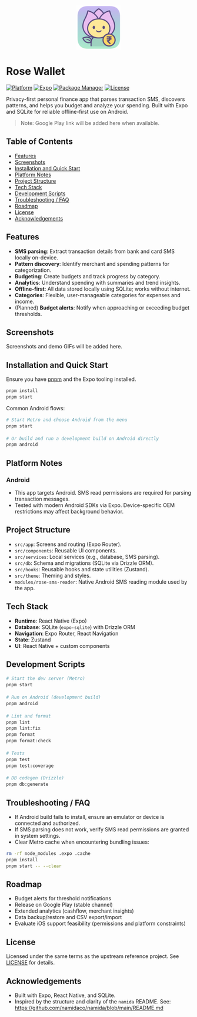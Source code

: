 <p align="center">
  <img src="./src/assets/images/icon.png" alt="Rose Wallet Icon" width="120" height="120" />
</p>

# Rose Wallet

[![Platform](https://img.shields.io/badge/platform-Android-green)](https://developer.android.com)
[![Expo](https://img.shields.io/badge/Expo-Managed%20Workflow-000?logo=expo&logoColor=white)](https://expo.dev)
[![Package Manager](https://img.shields.io/badge/pnpm-8%2B-ffca28?logo=pnpm&logoColor=white)](https://pnpm.io)
[![License](https://img.shields.io/badge/license-See%20LICENSE-informational)](./LICENSE.MD)

Privacy-first personal finance app that parses transaction SMS, discovers patterns, and helps you budget and analyze your spending. Built with Expo and SQLite for reliable offline-first use on Android.

> Note: Google Play link will be added here when available.

## Table of Contents

- [Features](#features)
- [Screenshots](#screenshots)
- [Installation and Quick Start](#installation-and-quick-start)
- [Platform Notes](#platform-notes)
- [Project Structure](#project-structure)
- [Tech Stack](#tech-stack)
- [Development Scripts](#development-scripts)
- [Troubleshooting / FAQ](#troubleshooting--faq)
- [Roadmap](#roadmap)
- [License](#license)
- [Acknowledgements](#acknowledgements)

## Features

- **SMS parsing**: Extract transaction details from bank and card SMS locally on-device.
- **Pattern discovery**: Identify merchant and spending patterns for categorization.
- **Budgeting**: Create budgets and track progress by category.
- **Analytics**: Understand spending with summaries and trend insights.
- **Offline-first**: All data stored locally using SQLite; works without internet.
- **Categories**: Flexible, user-manageable categories for expenses and income.
- (Planned) **Budget alerts**: Notify when approaching or exceeding budget thresholds.

## Screenshots

Screenshots and demo GIFs will be added here.

## Installation and Quick Start

Ensure you have [pnpm](https://pnpm.io) and the Expo tooling installed.

```bash
pnpm install
pnpm start
```

Common Android flows:

```bash
# Start Metro and choose Android from the menu
pnpm start

# Or build and run a development build on Android directly
pnpm android
```

## Platform Notes

### Android

- This app targets Android. SMS read permissions are required for parsing transaction messages.
- Tested with modern Android SDKs via Expo. Device-specific OEM restrictions may affect background behavior.

## Project Structure

- `src/app`: Screens and routing (Expo Router).
- `src/components`: Reusable UI components.
- `src/services`: Local services (e.g., database, SMS parsing).
- `src/db`: Schema and migrations (SQLite via Drizzle ORM).
- `src/hooks`: Reusable hooks and state utilities (Zustand).
- `src/theme`: Theming and styles.
- `modules/rose-sms-reader`: Native Android SMS reading module used by the app.

## Tech Stack

- **Runtime**: React Native (Expo)
- **Database**: SQLite (`expo-sqlite`) with Drizzle ORM
- **Navigation**: Expo Router, React Navigation
- **State**: Zustand
- **UI**: React Native + custom components

## Development Scripts

```bash
# Start the dev server (Metro)
pnpm start

# Run on Android (development build)
pnpm android

# Lint and format
pnpm lint
pnpm lint:fix
pnpm format
pnpm format:check

# Tests
pnpm test
pnpm test:coverage

# DB codegen (Drizzle)
pnpm db:generate
```

## Troubleshooting / FAQ

- If Android build fails to install, ensure an emulator or device is connected and authorized.
- If SMS parsing does not work, verify SMS read permissions are granted in system settings.
- Clear Metro cache when encountering bundling issues:

```bash
rm -rf node_modules .expo .cache
pnpm install
pnpm start -- --clear
```

## Roadmap

- Budget alerts for threshold notifications
- Release on Google Play (stable channel)
- Extended analytics (cashflow, merchant insights)
- Data backup/restore and CSV export/import
- Evaluate iOS support feasibility (permissions and platform constraints)

## License

Licensed under the same terms as the upstream reference project. See [LICENSE](./LICENSE.MD) for details.

## Acknowledgements

- Built with Expo, React Native, and SQLite.
- Inspired by the structure and clarity of the `namida` README. See: https://github.com/namidaco/namida/blob/main/README.md
